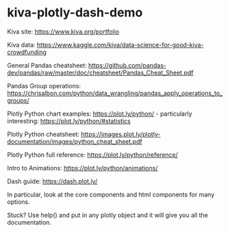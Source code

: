 # kiva-plotly-dash-demo

Kiva site:
https://www.kiva.org/portfolio

Kiva data:
https://www.kaggle.com/kiva/data-science-for-good-kiva-crowdfunding

General Pandas cheatsheet:
https://github.com/pandas-dev/pandas/raw/master/doc/cheatsheet/Pandas_Cheat_Sheet.pdf

Pandas Group operations:
https://chrisalbon.com/python/data_wrangling/pandas_apply_operations_to_groups/

Plotly Python chart examples:
https://plot.ly/python/
    - particularly interesting: https://plot.ly/python/#statistics


Plotly Python cheatsheet:
https://images.plot.ly/plotly-documentation/images/python_cheat_sheet.pdf

Plotly Python full reference:
https://plot.ly/python/reference/

Intro to Animations:
https://plot.ly/python/animations/


Dash guide:
https://dash.plot.ly/

In particular, look at the core components and html components for many options.


Stuck?
Use help() and put in any plotly object and it will give you all the documentation.
